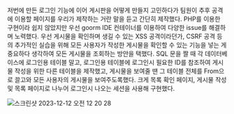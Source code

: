 저번에 만든 로그인 기능에 이어 게시판을 어떻게 만들지 고민하다가 팀원이 추후 공격에 이용할 페이지를 우리가 제작하는 거란 말을 듣고 간단히 제작했다.
PHP를 이용한 구현이라 쉽지 않았지만 우선 goorm IDE 컨테이너를 이용하여 다양한 issue를 해결하며 노력했다.
우선 게시물을 확인하며 생길 수 있는 XSS 공격이라던가, CSRF 공격 등의 추가적인 실습을 위해 모든 사용자가 작성한 게시물을 확인할 수 있는 기능을 넣는 게 중요하다 생각하여 모든 게시물을 조회하는 방안을 택했다.
SQL 문을 짤 때 각 데이터베이스에 로그인용 테이블 말고, 로그인용 테이블에 로그인시 필요한 ID를 참조하여 게시물 작성을 위한 다른 테이블을 제작했고, 게시물을 보여줄 땐 그 테이블 전체를 From으로 끌고와 모든 사용자의 게시물을 보여주도록했다.
크게 목록 확인 페이지, 게시물 작성 및 목록 페이지로 나누어 로그인시 나오는 세션을 사용해 구현했다.



![스크린샷 2023-12-12 오전 12 20 28](https://github.com/dofree0720/php_post/assets/133183300/a772baf4-7cff-4b1f-8ea9-2738b388e3ef)
